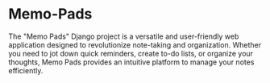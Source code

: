 # Memo-Pads
The "Memo Pads" Django project is a versatile and user-friendly web application designed to revolutionize note-taking and organization. Whether you need to jot down quick reminders, create to-do lists, or organize your thoughts, Memo Pads provides an intuitive platform to manage your notes efficiently.
